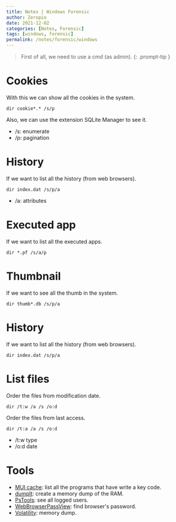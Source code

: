 ```yaml
---
title: Notes | Windows Forensic
author: Zeropio
date: 2021-12-02
categories: [Notes, Forensic]
tags: [windows, forensic]
permalink: /notes/forensic/windows
---
```


> First of all, we need to use a cmd (as admin).
{: .prompt-tip }

# Cookies
With this we can show all the cookies in the system.
```console
dir cookie*.* /s/p
```
Also, we can use the extension SQLite Manager to see it.

- /s: enumerate
- /p: pagination


# History
If we want to list all the history (from web browsers).
```console
dir index.dat /s/p/a
```

- /a: attributes


# Executed app
If we want to list all the executed apps.
```console
dir *.pf /s/a/p
```


# Thumbnail
If we want to see all the thumb in the system.
```console
dir thumb*.db /s/p/a
```


# History
If we want to list all the history (from web browsers).
```console
dir index.dat /s/p/a
```


# List files
Order the files from modification date.
```console
dir /t:w /a /s /o:d
```
Order the files from last access.
```console
dir /t:a /a /s /o:d
```

- /t:w type
- /o:d date

# Tools
- [MUI cache](https://www.nirsoft.net/utils/muicache_view.html): list all the programs that have write a key code.
- [dumpIt](https://dumpit.soft32.com/): create a memory dump of the RAM.
- [PsTools](https://docs.microsoft.com/en-us/sysinternals/downloads/pstools): see all logged users.
- [WebBrowserPassView](https://www.nirsoft.net/utils/web_browser_password.html): find browser's password.
- [Volatility](https://www.volatilityfoundation.org/releases): memory dump.

